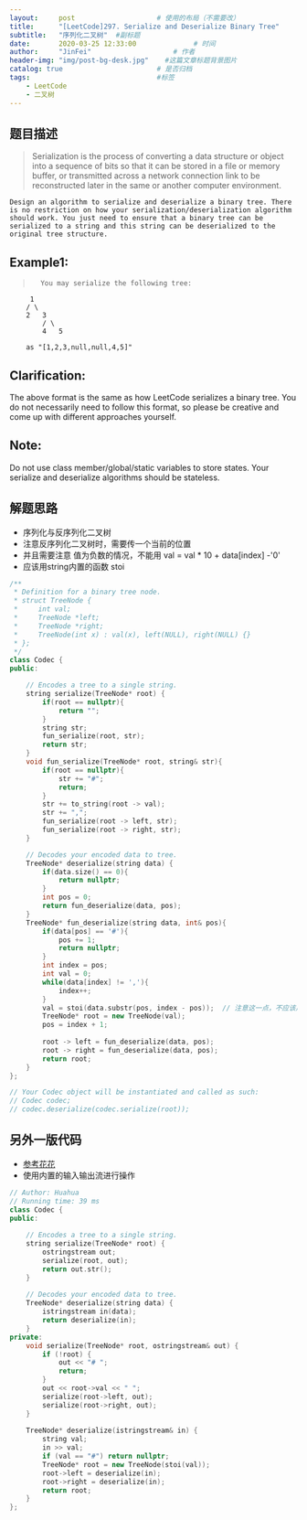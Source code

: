 ```yaml
---
layout:     post                    # 使用的布局（不需要改） 
title:      "[LeetCode]297. Serialize and Deserialize Binary Tree"               # 标题  
subtitle:   "序列化二叉树"  #副标题 
date:       2020-03-25 12:33:00              # 时间 
author:     "JinFei"                    # 作者 
header-img: "img/post-bg-desk.jpg"    #这篇文章标题背景图片 
catalog: true                       # 是否归档 
tags:                               #标签     
    - LeetCode 
    - 二叉树
---
```



## 题目描述
>   Serialization is the process of converting a data structure or object into a sequence of bits so that it can be stored in a file or memory buffer, or transmitted across a network connection link to be reconstructed later in the same or another computer environment.

    Design an algorithm to serialize and deserialize a binary tree. There is no restriction on how your serialization/deserialization algorithm should work. You just need to ensure that a binary tree can be serialized to a string and this string can be deserialized to the original tree structure.




## Example1:
 
>       You may serialize the following tree:

         1
        / \
        2   3
            / \
            4   5

        as "[1,2,3,null,null,4,5]"

## Clarification: 
The above format is the same as how LeetCode serializes a binary tree. You do not necessarily need to follow this format, so please be creative and come up with different approaches yourself.

## Note: 
Do not use class member/global/static variables to store states. Your serialize and deserialize algorithms should be stateless.




## 解题思路

- 序列化与反序列化二叉树
- 注意反序列化二叉树时，需要传一个当前的位置
- 并且需要注意 值为负数的情况，不能用 val = val * 10 + data[index]  -'0'
- 应该用string内置的函数 stoi




```C++
/**
 * Definition for a binary tree node.
 * struct TreeNode {
 *     int val;
 *     TreeNode *left;
 *     TreeNode *right;
 *     TreeNode(int x) : val(x), left(NULL), right(NULL) {}
 * };
 */
class Codec {
public:

    // Encodes a tree to a single string.
    string serialize(TreeNode* root) {
        if(root == nullptr){
            return "";
        }
        string str;
        fun_serialize(root, str);
        return str;
    }
    void fun_serialize(TreeNode* root, string& str){
        if(root == nullptr){
            str += "#";
            return;
        }
        str += to_string(root -> val);
        str += ",";
        fun_serialize(root -> left, str);
        fun_serialize(root -> right, str);
    }

    // Decodes your encoded data to tree.
    TreeNode* deserialize(string data) {
        if(data.size() == 0){
            return nullptr;
        }
        int pos = 0;
        return fun_deserialize(data, pos);
    }
    TreeNode* fun_deserialize(string data, int& pos){
        if(data[pos] == '#'){
            pos += 1;
            return nullptr;
        }
        int index = pos;
        int val = 0;
        while(data[index] != ','){
            index++;
        }
        val = stoi(data.substr(pos, index - pos));  // 注意这一点，不应该用 连乘法
        TreeNode* root = new TreeNode(val);
        pos = index + 1;
        
        root -> left = fun_deserialize(data, pos);
        root -> right = fun_deserialize(data, pos);
        return root;
    }
};

// Your Codec object will be instantiated and called as such:
// Codec codec;
// codec.deserialize(codec.serialize(root));
```

## 另外一版代码

- [参考花花](https://zxi.mytechroad.com/blog/tree/leetcode-297-serialize-and-deserialize-binary-tree/)
- 使用内置的输入输出流进行操作

```C++
// Author: Huahua
// Running time: 39 ms
class Codec {
public:
 
    // Encodes a tree to a single string.
    string serialize(TreeNode* root) {
        ostringstream out;
        serialize(root, out);
        return out.str();
    }
 
    // Decodes your encoded data to tree.
    TreeNode* deserialize(string data) {
        istringstream in(data);
        return deserialize(in);
    }
private:
    void serialize(TreeNode* root, ostringstream& out) {
        if (!root) {
            out << "# ";
            return;
        }        
        out << root->val << " ";
        serialize(root->left, out);
        serialize(root->right, out);
    }
    
    TreeNode* deserialize(istringstream& in) {
        string val;
        in >> val;
        if (val == "#") return nullptr;        
        TreeNode* root = new TreeNode(stoi(val));        
        root->left = deserialize(in);
        root->right = deserialize(in);        
        return root;
    }
};
```